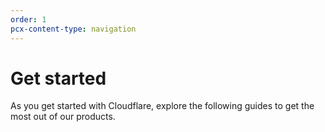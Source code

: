 ```yaml
---
order: 1
pcx-content-type: navigation
---
```


# Get started

As you get started with Cloudflare, explore the following guides to get the most out of our products.

<DirectoryListing path="/get-started"/>
